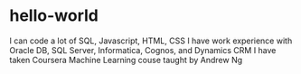 # hello-world
I can code a lot of SQL, Javascript, HTML, CSS
I have work experience with Oracle DB, SQL Server, Informatica, Cognos, and Dynamics CRM
I have taken Coursera Machine Learning couse taught by Andrew Ng
